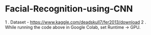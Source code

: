 # Facial-Recognition-using-CNN

1 . Dataset - https://www.kaggle.com/deadskull7/fer2013/download
2 . While running the code above in Google Colab, set Runtime -> GPU. 
